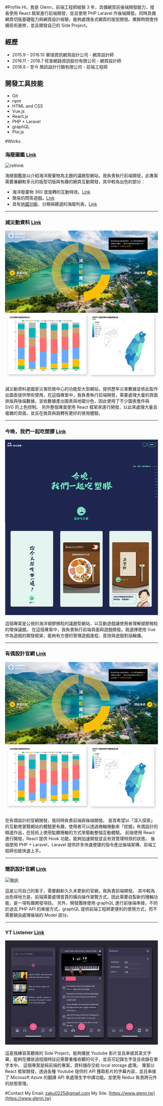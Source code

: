#Profile
Hi，我是 Glenn，前端工程師經驗 3 年，具備網頁前後端開發能力，擅長使用 React 框架進行前端開發，並且使用 PHP Laravel 作後端開發。同時具備網頁切版基礎能力與網頁設計經驗，能夠處理各式網頁的版型開發。業餘時間會持續技術進修，並且開發自己的 Side Project。

## 經歷
- 2015.9 - 2016.10 華瑞資訊網頁設計公司 - 網頁設計師
- 2016.11 - 2018.7 旺普網路資訊股份有限公司 - 網頁設計師
- 2018.8 - 至今 簡訊設計行銷有限公司 - 前端工程師

## 開發工具技能
- Git
- npm
- HTML and CSS
- Vue.js
- React.js
- PHP + Laravel
- graphQL
- Pixi.js


#Works
### 海廢圖鑑 [Link](http://oceantrash.rethinktw.org/)
![rethink](https://github.com/GlennJong/porfolio/blob/master/images/rethink.gif?raw=true "海廢圖鑑")

海廢圖鑑是以介紹海洋廢棄物為主題的議題型網站，我負責執行前端開發，此專案需要兼顧較多元的版型切版與有趣的網頁互動開發，其中較為出色的部分：
- 海洋廢棄物 360 度旋轉的互動特效。[Link](http://oceantrash.rethinktw.org/marine-debris/rubber-duck)
- 簡易的問答遊戲。[Link](http://oceantrash.rethinktw.org/challenge-start)
- 具有[地圖功能](http://oceantrash.rethinktw.org/zh-TW/map)、分類與篩選的海廢列表。[Link](http://oceantrash.rethinktw.org/)


------------
### 減災動資料 [Link](https://drrstat.ncdr.nat.gov.tw/)
![災防](https://github.com/GlennJong/porfolio/blob/master/images/ncdr.png?raw=true "減災動資料")

減災動資料是國家災害防救中心的功能型大型網站，提供歷年災害數據並依此製作出圖表提供學術使用，在這個專案中，我負責執行前端開發，需要處理大量的頁面排版與後端數據，並依數據產出圖表與地圖分色，因此使用了不少圖表套件與 SVG 的上色控制。
另外整個專案使用 React 框架來進行開發，以此來處理大量且複雜的頁面，並且在換頁與跳轉有更好的使用體驗。


------------
### 今晚，我們一起吃塑膠 [Link](http://pnn.pts.org.tw/yumyum/)
![塑膠](https://github.com/GlennJong/porfolio/blob/master/images/pnn.png?raw=true "今晚，我們一起吃塑膠")

這個專案是公視的海洋塑膠微粒的議題型網站，以互動遊戲讓使用者理解塑膠微粒的環保議題。
在這個專案中，我負責執行前端頁面與遊戲開發。我選擇使用 Vue 作為遊戲的開發框架，能夠有方便的管理遊戲進程、音效與遊戲對話輪播。



------------
### 有偶設計官網 [Link](https://yoodesign.com.tw/)
![有偶](https://github.com/GlennJong/porfolio/blob/master/images/ncdr.png?raw=true "yoodesign")

在有偶設計的官網開發，我同時負責前端與後端開發。
首頁希望以「深入探索」的互動使瀏覽網站的體驗更有趣，使用者可以透過捲軸捲動來「挖掘」有偶設計的精選作品，在技術上使用監聽捲軸的方式來驅動整個互動體驗。
前端使用 React 進行開發，React 提供 Hook 功能，能夠加速開發並且有效管理特效的狀態。
後端使用 PHP + Laravel，Laravel 提供許多快速便捷的指令產出後端架構，前端工程師也能快速上手。


------------
### 簡訊設計官網 [Link](https://www.simpleinfo.cc/)
![簡訊](https://github.com/GlennJong/porfolio/blob/master/images/simpleinfo.gif?raw=true "simpleinfo")

這是公司自己的案子，需要翻新久久未更新的官網，我負責前端開發。
其中較為出色得地方是，前端需要處理首頁的橫向操作瀏覽方式，因此需要自製新的捲軸功能，是一項有趣開發項目。
另外，開發團隊使用 graphQL 進行前後端串接，不同於過去 PHP API 的串接方式，graphQL 提供前端工程師更便利的使用方式，而不需要親自處理後端的 Model 部分。



------------
### YT Listener [Link](http://learn.glenn.tw/)
![yt](https://github.com/GlennJong/porfolio/blob/master/images/yt.png?raw=true "ytlistener")

這是我練習英聽做的 Side Project，能夠播放 Youtube 影片並且串接其英文字幕，能夠在播放過程隨時註記需要重複收聽的句子，並且可記錄生字並且收錄在單字本中。
這個專案是純前端的專案，資料儲存交給 local storage 處理。
專案以 React 框架開發，透過各種 Youtube 提供的 API 獲取影片的字幕內容，並且串接了 Microsoft Azure 的翻譯 API 來處理生字中譯功能。並使用 Redux 負責跨元件的狀態管理。


#Contact
My Email: zaku0225@gmail.com
My Site: [https://www.glenn.tw](https://www.glenn.tw)
